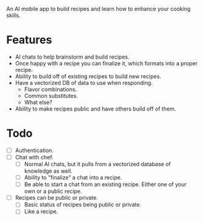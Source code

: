 An AI mobile app to build recipes and learn how to enhance your cooking skills.
# Features
- AI chats to help brainstorm and build recipes.
- Once happy with a recipe you can finalize it, which formats into a proper recipe.
- Ability to build off of existing recipes to build new recipes.
- Have a vectorized DB of data to use when responding.
	- Flavor combinations.
	- Common substitutes.
	- What else?
- Ability to make recipes public and have others build off of them.
# Todo
- [ ] Authentication.
- [ ] Chat with chef.
	- [ ] Normal AI chats, but it pulls from a vectorized database of knowledge as well.
	- [ ] Ability to "finalize" a chat into a recipe.
	- [ ] Be able to start a chat from an existing recipe. Either one of your own or a public recipe.
- [ ] Recipes can be public or private.
	- [ ] Basic status of recipes being public or private.
	- [ ] Like a recipe.